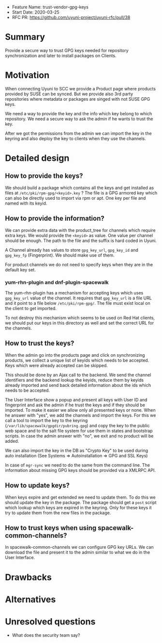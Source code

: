 - Feature Name: trust-vendor-gpg-keys
- Start Date: 2020-03-25
- RFC PR: https://github.com/uyuni-project/uyuni-rfc/pull/38

# Summary
[summary]: #summary

Provide a secure way to trust GPG keys needed for repository synchronization and later to install packages on Clients.

# Motivation
[motivation]: #motivation

When connecting Uyuni to SCC we provide a Product page where products provided by SUSE can be synced.
But we provide also 3rd party repositories where metadata or packages are singed with not SUSE GPG keys.

We need a way to provide the key and the info which key belong to which repository.
We need a secure way to ask the admin if he wants to trust the key.

After we got the permissions from the admin we can import the key in the keyring and also deploy the key
to clients when they use the channels.

# Detailed design
[design]: #detailed-design

## How to provide the keys?

We should build a package which contains all the keys and get installed as files at `/etc/pki/rpm-gpg/<keyid>.key` ?
The file is a GPG armored key which can also be directly used to import via rpm or apt.
One key per file and named with its keyid.


## How to provide the information?

We can provide extra data with the product_tree for channels which require extra keys.
We would provide the `<keyid>` as value. One value per channel should be enough.
The path to the file and the suffix is hard coded in Uyuni.

A Channel already has values to store `gpg_key_url`, `gpg_key_id` and `gpg_key_fp` (Fingerprint).
We should make use of them.

For product channels we do not need to specify keys when they are in the default key set.

### yum-rhn-plugin and dnf-plugin-spacewalk

The yum-rhn-plugin has a mechanism for accepting keys which uses `gpg_key_url` value of the channel.
It requires that `gpg_key_url` is a file URL and it point to a file below `/etc/pki/rpm-gpg/`.
The file must exist local on the client to get imported.

To not destroy this mechanism which seems to be used on Red Hat clients, we should put our keys in
this directory as well and set the correct URL for the channels.


## How to trust the keys?

When the admin go into the products page and click on synchronizing products, we collect a unique list of keyids
which needs to be accepted. Keys which were already accepted can be skipped.

This should be done by an Ajax call to the backend. We send the channel identifiers and the backend lookup the
keyids, reduce them by keyids already imported and send back detailed information about the ids which needs to be accepted.

The User Interface show a popup and present all keys with User ID and fingerprint and ask the admin if he trust the keys
and if they should be imported. To make it easier we allow only all presented keys or none.
When he answer with "yes", we add the channels and import the keys. For this we call a tool to import the key
to the keyring (`/var/lib/spacewalk/gpgdir/pubring.gpg`) and copy the key to the public web space and to the salt file system
for use them in states and bootstrap scripts.
In case the admin answer with "no", we exit and no product will be added.

We can also import the key in the DB as "Crypto Key" to be used during auto installation
(See Systems => Autoinstallation => GPG and SSL Keys)

In case of `mgr-sync` we need to do the same from the command line. The information about missing GPG keys should be
provided via a XMLRPC API.


## How to update keys?

When keys expire and get extended we need to update them. To do this we should update the key in the package.
The package should get a `post` script which lookup which keys are expired in the keyring. Only for these keys
it try to update them from the new files in the package.


## How to trust keys when using spacewalk-common-channels?

In spacewalk-common-channels we can configure GPG key URLs. We can download the file and present it to the admin
similar to what we do in the User Interface.


# Drawbacks
[drawbacks]: #drawbacks


# Alternatives
[alternatives]: #alternatives


# Unresolved questions
[unresolved]: #unresolved-questions

- What does the security team say?
